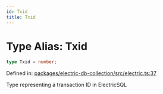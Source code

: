 ```yaml
---
id: Txid
title: Txid
---
```


<!-- DO NOT EDIT: this page is autogenerated from the type comments -->

# Type Alias: Txid

```ts
type Txid = number;
```

Defined in: [packages/electric-db-collection/src/electric.ts:37](https://github.com/TanStack/db/blob/main/packages/electric-db-collection/src/electric.ts#L37)

Type representing a transaction ID in ElectricSQL
